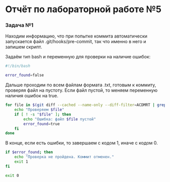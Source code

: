 # Отчёт по лабораторной работе №5

### Задача №1

Находим информацию, что при попытке коммита автоматически запускается 
файл .git/hooks/pre-commit, так что именно в него и запишем скрипт.

Задаём тип bash и переменную для проверки на наличие ошибок:

```bash
#!/bin/bash

error_found=false
```

Дальше проходим по всем файлам формата .txt, готовым к коммиту, проверяя файл на пустоту. 
Если файл пустой, то меняем переменную наличия ошибок на true.

```bash
for file in $(git diff --cached --name-only --diff-filter=ACDMRT | grep '\.txt$'); do
    echo "Проверяем $file"
    if [ ! -s "$file" ]; then
        echo "Ошибка: файл $file пустой"
        error_found=true
    fi
done
```

В конце, если есть ошибки, то завершаем с кодом 1, иначе с кодом 0.

```bash
if $error_found; then
    echo "Проверка не пройдена. Коммит отменен."
    exit 1
fi

exit 0
```
